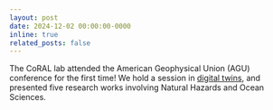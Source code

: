 ```yaml
---
layout: post
date: 2024-12-02 00:00:00-0000
inline: true
related_posts: false
---
```


The CoRAL lab attended the American Geophysical Union (AGU) conference for the first time! We hold a session in <a href="https://ui.adsabs.harvard.edu/abs/2024AGUFMNH14C..01M/abstract">digital twins</a>, and presented five research works involving Natural Hazards and Ocean Sciences.